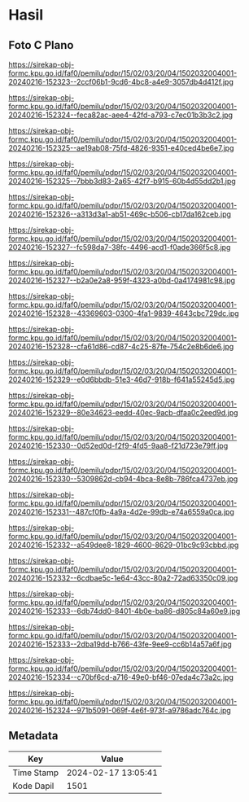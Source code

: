 # Hasil

## Foto C Plano

https://sirekap-obj-formc.kpu.go.id/faf0/pemilu/pdpr/15/02/03/20/04/1502032004001-20240216-152323--2ccf06b1-9cd6-4bc8-a4e9-3057db4d412f.jpg

https://sirekap-obj-formc.kpu.go.id/faf0/pemilu/pdpr/15/02/03/20/04/1502032004001-20240216-152324--feca82ac-aee4-42fd-a793-c7ec01b3b3c2.jpg

https://sirekap-obj-formc.kpu.go.id/faf0/pemilu/pdpr/15/02/03/20/04/1502032004001-20240216-152325--ae19ab08-75fd-4826-9351-e40ced4be6e7.jpg

https://sirekap-obj-formc.kpu.go.id/faf0/pemilu/pdpr/15/02/03/20/04/1502032004001-20240216-152325--7bbb3d83-2a65-42f7-b915-60b4d55dd2b1.jpg

https://sirekap-obj-formc.kpu.go.id/faf0/pemilu/pdpr/15/02/03/20/04/1502032004001-20240216-152326--a313d3a1-ab51-469c-b506-cb17da162ceb.jpg

https://sirekap-obj-formc.kpu.go.id/faf0/pemilu/pdpr/15/02/03/20/04/1502032004001-20240216-152327--fc598da7-38fc-4496-acd1-f0ade366f5c8.jpg

https://sirekap-obj-formc.kpu.go.id/faf0/pemilu/pdpr/15/02/03/20/04/1502032004001-20240216-152327--b2a0e2a8-959f-4323-a0bd-0a4174981c98.jpg

https://sirekap-obj-formc.kpu.go.id/faf0/pemilu/pdpr/15/02/03/20/04/1502032004001-20240216-152328--43369603-0300-4fa1-9839-4643cbc729dc.jpg

https://sirekap-obj-formc.kpu.go.id/faf0/pemilu/pdpr/15/02/03/20/04/1502032004001-20240216-152328--cfa61d86-cd87-4c25-87fe-754c2e8b6de6.jpg

https://sirekap-obj-formc.kpu.go.id/faf0/pemilu/pdpr/15/02/03/20/04/1502032004001-20240216-152329--e0d6bbdb-51e3-46d7-918b-f641a55245d5.jpg

https://sirekap-obj-formc.kpu.go.id/faf0/pemilu/pdpr/15/02/03/20/04/1502032004001-20240216-152329--80e34623-eedd-40ec-9acb-dfaa0c2eed9d.jpg

https://sirekap-obj-formc.kpu.go.id/faf0/pemilu/pdpr/15/02/03/20/04/1502032004001-20240216-152330--0d52ed0d-f2f9-4fd5-9aa8-f21d723e79ff.jpg

https://sirekap-obj-formc.kpu.go.id/faf0/pemilu/pdpr/15/02/03/20/04/1502032004001-20240216-152330--5309862d-cb94-4bca-8e8b-786fca4737eb.jpg

https://sirekap-obj-formc.kpu.go.id/faf0/pemilu/pdpr/15/02/03/20/04/1502032004001-20240216-152331--487cf0fb-4a9a-4d2e-99db-e74a6559a0ca.jpg

https://sirekap-obj-formc.kpu.go.id/faf0/pemilu/pdpr/15/02/03/20/04/1502032004001-20240216-152332--a549dee8-1829-4600-8629-01bc9c93cbbd.jpg

https://sirekap-obj-formc.kpu.go.id/faf0/pemilu/pdpr/15/02/03/20/04/1502032004001-20240216-152332--6cdbae5c-1e64-43cc-80a2-72ad63350c09.jpg

https://sirekap-obj-formc.kpu.go.id/faf0/pemilu/pdpr/15/02/03/20/04/1502032004001-20240216-152333--6db74dd0-8401-4b0e-ba86-d805c84a60e9.jpg

https://sirekap-obj-formc.kpu.go.id/faf0/pemilu/pdpr/15/02/03/20/04/1502032004001-20240216-152333--2dba19dd-b766-43fe-9ee9-cc6b14a57a6f.jpg

https://sirekap-obj-formc.kpu.go.id/faf0/pemilu/pdpr/15/02/03/20/04/1502032004001-20240216-152334--c70bf6cd-a716-49e0-bf46-07eda4c73a2c.jpg

https://sirekap-obj-formc.kpu.go.id/faf0/pemilu/pdpr/15/02/03/20/04/1502032004001-20240216-152324--971b5091-069f-4e6f-973f-a9786adc764c.jpg


## Metadata

| Key        | Value               |
| ---------- | ------------------- |
| Time Stamp | 2024-02-17 13:05:41 |
| Kode Dapil | 1501                |



